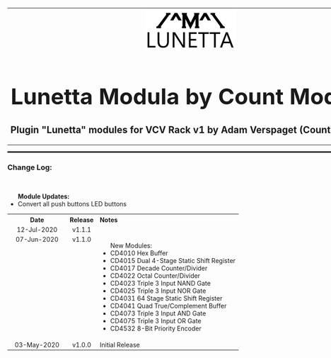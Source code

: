 <table style="width:1000px; border: 0px solid black;">
<tr style="border: 0px solid black;">
<td style="border: 0px solid black;">
<center>
<img src="./img/CountModulaLunettaLogo.png" alt="Count Modula">
<h1 style="border-bottom: 0px;font-size:50px;">Lunetta Modula by Count Modula</h1>
<h2 style="border-bottom: 0px;">Plugin "Lunetta" modules for VCV Rack v1 by Adam Verspaget (Count Modula)</h2>
</center>
</td>
</tr>
</table>
<hr style="width:1000px; border: 1px solid black;"/>
<h3>Change Log:</h3>
&nbsp;
<table style="width:1000px;">
<tr valign="top">
<th align="center" style="width:120px;">Date</th>
<th align="center">Release</th>
<th align="left">Notes</th>
</tr>

<tr valign="top">
<td align="center">12-Jul-2020</td>
<td align="center">v1.1.1</td>
<ul>
<b>Module Updates:</b>
<li>Convert all push buttons LED buttons</li>
</ul>
</tr>

<tr valign="top">
<td align="center">07-Jun-2020</td>
<td align="center">v1.1.0</td>
<td>
<ul>New Modules:
<li>CD4010 Hex Buffer</li>
<li>CD4015 Dual 4-Stage Static Shift Register</li>
<li>CD4017 Decade Counter/Divider</li>
<li>CD4022 Octal Counter/Divider</li>
<li>CD4023 Triple 3 Input NAND Gate</li>
<li>CD4025 Triple 3 Input NOR Gate</li>
<li>CD4031 64 Stage Static Shift Register</li>
<li>CD4041 Quad True/Complement Buffer</li>
<li>CD4073 Triple 3 Input AND Gate</li>
<li>CD4075 Triple 3 Input OR Gate</li>
<li>CD4532 8-Bit Priority Encoder</li>
</ul>
</td>
</tr>

<tr valign="top">
<td align="center">03-May-2020</td>
<td align="center">v1.0.0</td>
<td>Initial Release</td>
</tr>
</table>



